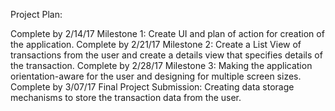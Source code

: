 Project Plan: 

Complete by 2/14/17 Milestone 1: Create UI and plan of action for creation of the application.
Complete by 2/21/17 Milestone 2: Create a List View of transactions from the user and create a details view that specifies details of the transaction.
Complete by 2/28/17 Milestone 3: Making the application orientation-aware for the user and designing for multiple screen sizes.
Complete by 3/07/17 Final Project Submission: Creating data storage mechanisms to store the transaction data from the user.